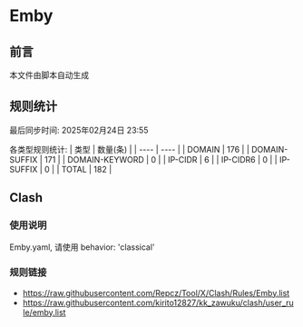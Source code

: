 # Emby

## 前言
本文件由脚本自动生成

## 规则统计
最后同步时间: 2025年02月24日 23:55

各类型规则统计:
| 类型 | 数量(条)  | 
| ---- | ----  |
| DOMAIN | 176 | 
| DOMAIN-SUFFIX | 171 | 
| DOMAIN-KEYWORD | 0 | 
| IP-CIDR | 6 | 
| IP-CIDR6 | 0 | 
| IP-SUFFIX | 0 | 
| TOTAL | 182 | 
## Clash 
### 使用说明 
Emby.yaml, 请使用 behavior: 'classical' 
### 规则链接 
- https://raw.githubusercontent.com/Repcz/Tool/X/Clash/Rules/Emby.list 
- https://raw.githubusercontent.com/kirito12827/kk_zawuku/clash/user_rule/emby.list 
